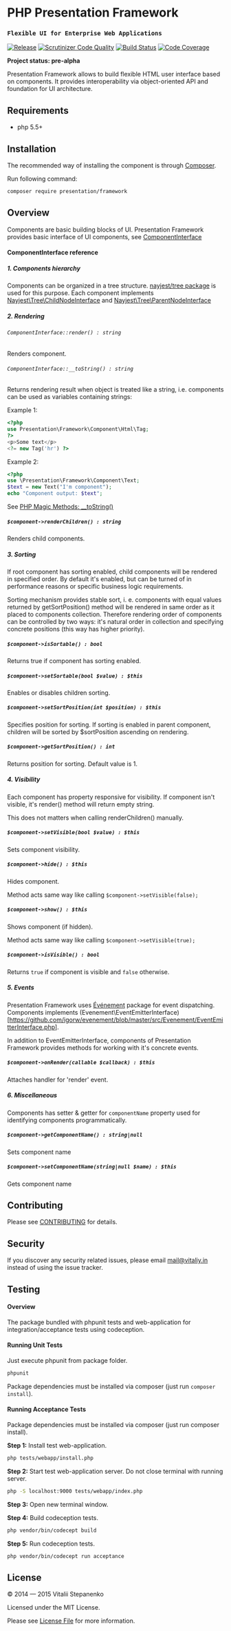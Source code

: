 PHP Presentation Framework
=====
### `Flexible UI for Enterprise Web Applications`

[![Release](https://img.shields.io/packagist/v/presentation/framework.svg)](https://packagist.org/packages/presentation/framework)
[![Scrutinizer Code Quality](https://scrutinizer-ci.com/g/presentation-framework/presentation-framework/badges/quality-score.png?b=master)](https://scrutinizer-ci.com/g/presentation-framework/presentation-framework/?branch=master)
[![Build Status](https://travis-ci.org/presentation-framework/presentation-framework.svg?branch=master)](https://travis-ci.org/presentation-framework/presentation-framework)
[![Code Coverage](https://scrutinizer-ci.com/g/presentation-framework/presentation-framework/badges/coverage.png?b=master)](https://scrutinizer-ci.com/g/presentation-framework/presentation-framework/?branch=master)


**Project status: pre-alpha**

Presentation Framework allows to build flexible HTML user interface based on components.
It provides interoperability via object-oriented API and foundation for UI architecture.

## Requirements

* php 5.5+

## Installation

The recommended way of installing the component is through [Composer](https://getcomposer.org).

Run following command:

```bash
composer require presentation/framework
```

## Overview

Components are basic building blocks of UI.
Presentation Framework provides basic interface of UI components, see [ComponentInterface](https://github.com/presentation-framework/presentation-framework/blob/master/src/Base/ComponentInterface.php)

#### ComponentInterface reference

##### 1. Components hierarchy

Сomponents can be organized in a tree structure. 
[nayjest/tree package](https://github.com/Nayjest/Tree) is used for this purpose.
Each component implements [Nayjest\Tree\ChildNodeInterface](https://github.com/Nayjest/Tree/blob/master/src/ChildNodeInterface.php) and [Nayjest\Tree\ParentNodeInterface](https://github.com/Nayjest/Tree/blob/master/src/ParentNodeInterface.php)

##### 2. Rendering

###### `ComponentInterface::render() : string`

Renders component.



###### `ComponentInterface::__toString() : string`

Returns rendering result  when object is treated like a string, i.e. components can be used as variables containing strings:

Example 1:
```php
<?php
use Presentation\Framework\Component\Html\Tag;
?>
<p>Some text</p>
<?= new Tag('hr') ?>
```
Example 2:
```php
<?php
use \Presentation\Framework\Component\Text;
$text = new Text("I'm component");
echo "Component output: $text";
```

See [PHP Magic Methods: __toString()](http://www.php.net/manual/en/language.oop5.magic.php#object.tostring)



##### `$component->renderChildren() : string`

Renders child components.



##### 3. Sorting

If root component has sorting enabled, child components will be rendered in specified order.
By default it's enabled, but can be turned of in performance reasons or specific business logic requirements.

Sorting mechanism provides stable sort, i. e. components with equal values returned by getSortPosition() method will be rendered in same order as it placed to components collection. Therefore rendering order of components  can be controlled by two ways: it's natural order in collection and specifying concrete positions (this way has higher priority).

##### `$component->isSortable() : bool`
Returns true if component has sorting enabled.



##### `$component->setSortable(bool $value) : $this`
Enables or disables children sorting.



##### `$component->setSortPosition(int $position) : $this`

Specifies position for sorting. 
If sorting is enabled in parent component, children will be sorted by $sortPosition ascending on rendering.



##### `$component->getSortPosition() : int`
Returns position for sorting. Default value is 1.



##### 4. Visibility

Each component has property responsive for visibility. If component isn't visible, it's render() method will return empty string.

This does not matters when calling renderChildren() manually.



##### `$component->setVisible(bool $value) : $this`

Sets component visibility.



##### `$component->hide() : $this`

Hides component.

Method acts same way like calling  `$component->setVisible(false);`



##### `$component->show() : $this`

Shows component (if hidden).

Method acts same way like calling  `$component->setVisible(true);`



##### `$component->isVisible() : bool`

Returns `true` if component is visible and `false` otherwise.



##### 5. Events

Presentation Framework uses [Événement](https://github.com/igorw/evenement) package for event dispatching.
Components implements (Evenement\EventEmitterInterface)[https://github.com/igorw/evenement/blob/master/src/Evenement/EventEmitterInterface.php].

In addition to EventEmitterInterface, components of Presentation Framework provides methods for working with it's concrete events.



##### `$component->onRender(callable $callback) : $this`
Attaches handler for 'render' event.



##### 6. Miscellaneous

Components has setter & getter for `componentName` property used for identifying components programmatically.

##### `$component->getComponentName() : string|null`
Sets component name



##### `$component->setComponentName(string|null $name) : $this`
Gets component name



## Contributing

Please see [CONTRIBUTING](CONTRIBUTING.md) for details.



## Security

If you discover any security related issues, please email mail@vitaliy.in instead of using the issue tracker.



## Testing

#### Overview

The package bundled with phpunit tests and web-application for integration/acceptance tests using codeception.

#### Running Unit Tests

Just execute phpunit from package folder.

```bash
phpunit
```
Package dependencies must be installed via composer (just run `composer install`).

#### Running Acceptance Tests

Package dependencies must be installed via composer (just run composer install).

**Step 1:** Install test web-application.

```bash
php tests/webapp/install.php
```
**Step 2:** Start test web-application server. Do not close terminal with running server.
```bash
php -S localhost:9000 tests/webapp/index.php
```
**Step 3:** Open new terminal window.

**Step 4:** Build codeception tests.
```bash
php vendor/bin/codecept build
```
**Step 5:** Run codeception tests.
```bash
php vendor/bin/codecept run acceptance
```



## License

© 2014 &mdash; 2015 Vitalii Stepanenko

Licensed under the MIT License. 

Please see [License File](LICENSE) for more information.
